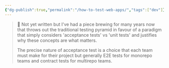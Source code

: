 ```yaml
---
{"dg-publish":true,"permalink":"/how-to-test-web-apps/","tags":["dev"]}
---
```


> 🚧 Not yet written but I've had a piece brewing for many years now that throws out the traditional testing pyramid in favour of a paradigm that simply considers 'acceptance tests' vs 'unit tests' and justifies why these concepts are what matters.
> 
> The precise nature of acceptance test is a choice that each team must make for their project but generally E2E tests for monorepo teams and contract tests for multirepo teams.
